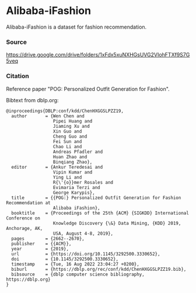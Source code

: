 # Alibaba-iFashion

Alibaba-iFashion is a dataset for fashion recommendation.

### Source 
https://drive.google.com/drive/folders/1xFdx5xuNXHGsUVG2VIohFTXf9S7G5veq

### Citation
Reference paper "POG: Personalized Outfit Generation for Fashion".

Bibtext from dblp.org:
```
@inproceedings{DBLP:conf/kdd/ChenHXGGSLPZZ19,
  author       = {Wen Chen and
                  Pipei Huang and
                  Jiaming Xu and
                  Xin Guo and
                  Cheng Guo and
                  Fei Sun and
                  Chao Li and
                  Andreas Pfadler and
                  Huan Zhao and
                  Binqiang Zhao},
  editor       = {Ankur Teredesai and
                  Vipin Kumar and
                  Ying Li and
                  R{\'{o}}mer Rosales and
                  Evimaria Terzi and
                  George Karypis},
  title        = {{POG:} Personalized Outfit Generation for Fashion Recommendation at
                  Alibaba iFashion},
  booktitle    = {Proceedings of the 25th {ACM} {SIGKDD} International Conference on
                  Knowledge Discovery {\&} Data Mining, {KDD} 2019, Anchorage, AK,
                  USA, August 4-8, 2019},
  pages        = {2662--2670},
  publisher    = {{ACM}},
  year         = {2019},
  url          = {https://doi.org/10.1145/3292500.3330652},
  doi          = {10.1145/3292500.3330652},
  timestamp    = {Tue, 16 Aug 2022 23:04:27 +0200},
  biburl       = {https://dblp.org/rec/conf/kdd/ChenHXGGSLPZZ19.bib},
  bibsource    = {dblp computer science bibliography, https://dblp.org}
}
```
